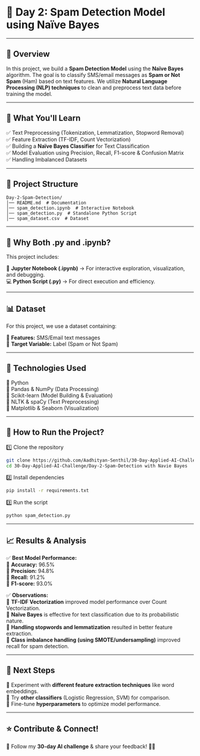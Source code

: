 # 📩 Day 2: Spam Detection Model using Naïve Bayes  

---

## 📌 Overview  
In this project, we build a **Spam Detection Model** using the **Naïve Bayes** algorithm. The goal is to classify SMS/email messages as **Spam or Not Spam** (Ham) based on text features. We utilize **Natural Language Processing (NLP) techniques** to clean and preprocess text data before training the model.  

---

## 🚀 What You'll Learn  
✅ Text Preprocessing (Tokenization, Lemmatization, Stopword Removal)  
✅ Feature Extraction (TF-IDF, Count Vectorization)  
✅ Building a **Naïve Bayes Classifier** for Text Classification  
✅ Model Evaluation using Precision, Recall, F1-score & Confusion Matrix  
✅ Handling Imbalanced Datasets  

---

## 📂 Project Structure  
```
Day-2-Spam-Detection/
│── README.md  # Documentation  
│── spam_detection.ipynb  # Interactive Notebook  
│── spam_detection.py  # Standalone Python Script  
│── spam_dataset.csv  # Dataset  
```
---

## 📌 Why Both .py and .ipynb?  
This project includes:  

📒 **Jupyter Notebook (.ipynb)** → For interactive exploration, visualization, and debugging.  
💻 **Python Script (.py)** → For direct execution and efficiency.  

---

## 📊 Dataset  
For this project, we use a dataset containing:  

📌 **Features:** SMS/Email text messages  
🎯 **Target Variable:** Label (Spam or Not Spam)  

---

## 🔧 Technologies Used  
🔹 Python  
🔹 Pandas & NumPy (Data Processing)  
🔹 Scikit-learn (Model Building & Evaluation)  
🔹 NLTK & spaCy (Text Preprocessing)  
🔹 Matplotlib & Seaborn (Visualization)  

---

## 📜 How to Run the Project?  
1️⃣ Clone the repository  
```bash
git clone https://github.com/Aadhityan-Senthil/30-Day-Applied-AI-Challenge.git  
cd 30-Day-Applied-AI-Challenge/Day-2-Spam-Detection with Navie Bayes
```
2️⃣ Install dependencies  
```bash
pip install -r requirements.txt  
```
3️⃣ Run the script  
```bash
python spam_detection.py
```
---

## 📈 Results & Analysis  
✅ **Best Model Performance:**  
📌 **Accuracy:** 96.5%  
📌 **Precision:** 94.8%  
📌 **Recall:** 91.2%  
📌 **F1-score:** 93.0%  

✅ **Observations:**  
🔹 **TF-IDF Vectorization** improved model performance over Count Vectorization.  
🔹 **Naïve Bayes** is effective for text classification due to its probabilistic nature.  
🔹 **Handling stopwords and lemmatization** resulted in better feature extraction.  
🔹 **Class imbalance handling (using SMOTE/undersampling)** improved recall for spam detection.  

---

## 📌 Next Steps  
🔹 Experiment with **different feature extraction techniques** like word embeddings.  
🔹 Try **other classifiers** (Logistic Regression, SVM) for comparison.  
🔹 Fine-tune **hyperparameters** to optimize model performance.  

---

## ⭐ Contribute & Connect!  
📢 Follow my **30-day AI challenge** & share your feedback! 🚀🔥  
